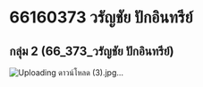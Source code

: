 # 66160373 วรัญชัย ปักอินทรีย์
## กลุ่ม 2 (66_373_วรัญชัย ปักอินทรีย์)
![Uploading ดาวน์โหลด (3).jpg…]()
